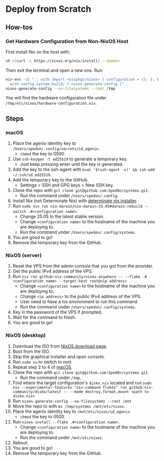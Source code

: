 # Deploy from Scratch

## How-tos

### Get Hardware Configuration from Non-NixOS Host

First install Nix on the host with:

```bash
sh <(curl -L https://nixos.org/nix/install) --daemon
```

Then exit the terminal and open a new one. Run:

```bash
nix-env -iE "_: with import <nixpkgs/nixos> { configuration = {}; }; \
  with config.system.build; [ nixos-generate-config ]"
nixos-generate-config --no-filesystems --root /tmp
```

You will find the hardware configuration file under `/tmp/etc/nixos/hardware-configuration.nix`.

## Steps

### macOS

1. Place the agenix identity key to `/Users/spedon/.config/secrets/id_agenix`.
   - `chmod` the key to 0500.
2. Use `ssh-keygen -t ed25519` to generate a temporary key.
   - Just keep pressing enter until the key is generated.
3. Add the key to the ssh-agent with `eval '$(ssh-agent -s)' && ssh-add ~/.ssh/id_ed25519`.
4. Add the temporary key to the GitHub.
   - Settings > SSH and GPG keys > New SSH key.
5. Clone the repo with `git clone git@github.com:Sped0n/systems.git`.
   - Run the command under `/Users/spedon/.config`.
6. Install Nix (not Determinate Nix) with [determinate nix installer](https://github.com/DeterminateSystems/nix-installer).
7. Run `sudo nix run nix-darwin/nix-darwin-25.05#darwin-rebuild -- switch .#<configuration name>`.
   - Change 25.05 to the latest stable version.
   - Change `<configuration name>` to the hostname of the machine you are deploying to.
   - Run the command under `/Users/spedon/.config/systems`.
8. You are good to go!
9. Remove the temporary key from the GitHub.

### NixOS (server)

1. Reset the VPS from the admin console that you got from the provider.
2. Get the public IPv4 address of the VPS.
3. Run `nix run github:nix-community/nixos-anywhere -- --flake .#<configuration name> --target-host root@<ip address>`
   - Change `<configuration name>` to the hostname of the machine you are deploying to.
   - Change `<ip address>` to the public IPv4 address of the VPS.
   - User need to have a nix environment to run this command.
   - Run the command under `/Users/spedon/.config/systems`.
4. Key in the password of the VPS if prompted.
5. Wait for the command to finish.
6. You are good to go!

### NixOS (desktop)

1. Download the ISO from [NixOS download page](https://nixos.org/download).
2. Boot from the ISO.
3. Skip the graphical installer and open console.
4. Run `sudo su` to switch to root.
5. Repeat step 2 to 4 of [macOS](#macos).
6. Clone the repo with `git clone git@github.com:Sped0n/systems.git`.
   - Run the command under `/tmp`.
7. Find where the target configuration's `disko.nix` located and run `sudo nix --experimental-features "nix-command flakes" run github:nix-community/disko/latest -- --mode destroy,format,mount <path to disko.nix>`
8. Run `nixos-generate-config --no-filesystems --root /mnt`
9. Move the repo to with `mv /tmp/systems /mnt/etc/nixos`.
10. Place the agenix identity key to `/mnt/etc/nixos/id_agenix`.
    - `chmod` the key to 0500.
11. Run `nixos-install --flake .#<configuration name>`.
    - Change `<configuration name>` to the hostname of the machine you are deploying to.
    - Run the command under `/mnt/etc/nixos`.
12. Reboot.
13. You are good to go!
14. Remove the temporary key from the GitHub.
